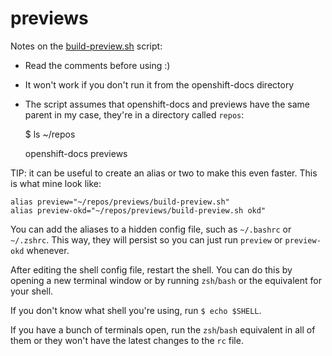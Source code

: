 # previews

Notes on the [build-preview.sh](https://github.com/ousleyp/previews/blob/main/build-preview.sh) script:

- Read the comments before using :)
- It won't work if you don't run it from the openshift-docs directory
- The script assumes that openshift-docs and previews have the same parent
  in my case, they're in a directory called `repos`:
  
    $ ls ~/repos
  
    openshift-docs previews

TIP: it can be useful to create an alias or two to make this even faster.
This is what mine look like:

    alias preview="~/repos/previews/build-preview.sh"
    alias preview-okd="~/repos/previews/build-preview.sh okd"

You can add the aliases to a hidden config file, such as `~/.bashrc` or `~/.zshrc`.
This way, they will persist so you can just run `preview` or `preview-okd` whenever.

After editing the shell config file, restart the shell. You can do this by opening a new
terminal window or by running `zsh`/`bash` or the equivalent for your shell.

If you don't know what shell you're using, run `$ echo $SHELL`.

If you have a bunch of terminals open, run the `zsh`/`bash` equivalent in all
of them or they won't have the latest changes to the `rc` file.
